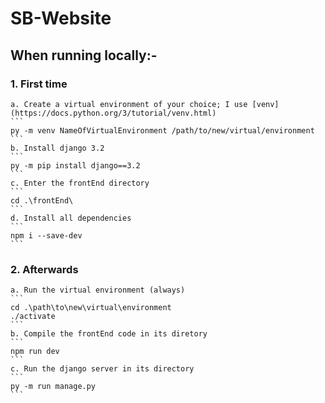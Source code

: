 # SB-Website

## When running locally:-

### 1. First time

    a. Create a virtual environment of your choice; I use [venv](https://docs.python.org/3/tutorial/venv.html)
    ```
    py -m venv NameOfVirtualEnvironment /path/to/new/virtual/environment 
    ```
    b. Install django 3.2
    ```
    py -m pip install django==3.2
    ```
    c. Enter the frontEnd directory
    ```
    cd .\frontEnd\
    ```
    d. Install all dependencies
    ```
    npm i --save-dev
    ```

### 2. Afterwards

    a. Run the virtual environment (always)
    ```
    cd .\path\to\new\virtual\environment
    ./activate
    ```
    b. Compile the frontEnd code in its diretory
    ```
    npm run dev
    ```
    c. Run the django server in its directory
    ```
    py -m run manage.py
    ```
